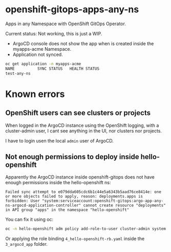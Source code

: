 # openshift-gitops-apps-any-ns
Apps in any Namespace with OpenShift GitOps Operator.

Current status: Not working, this is just a WIP.

- ArgoCD console does not show the app when is created inside the myapps-acme
  Namespace.
- Application not synced.
```bash
oc get application -n myapps-acme
NAME          SYNC STATUS   HEALTH STATUS
test-any-ns
```

# Known errors

## OpenShift users can see clusters or projects

When logged in the ArgoCD instance using the OpenShift logging,
with a cluster-admin user, I cant see anything in the UI, nor clusters
nor projects.

I have to login usen the local `admin` user of ArgoCD.

## Not enough permissions to deploy inside hello-openshift
Apparently the ArgoCD instance inside openshift-gitops does not have
enough permissions inside the hello-openshift ns:

```
Failed sync attempt to e079dda605cdc6b1c44e5a6343b5aad76ce8414e: one or more objects failed to apply, reason: deployments.apps is forbidden: User "system:serviceaccount:openshift-gitops:argo-app-any-ns-argocd-application-controller" cannot create resource "deployments" in API group "apps" in the namespace "hello-openshift"
```

You can fix it using oc:
```bash
oc -n hello-openshift adm policy add-role-to-user cluster-admin system:serviceaccount:openshift-gitops:argo-app-any-ns-argocd-application-controller
```

Or applying the role binding `4_hello-openshift-rb.yaml` inside the 
`3_argocd_app` folder.